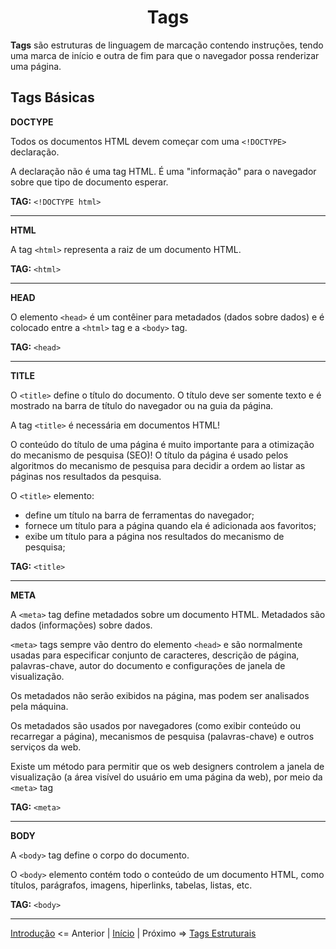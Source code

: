 <h1 align = "center"> Tags </h1>

**Tags** são estruturas de linguagem de marcação contendo instruções, tendo uma marca de início e outra de fim para que o navegador possa renderizar uma página. 


## Tags Básicas 

**DOCTYPE**  

Todos os documentos HTML devem começar com uma `<!DOCTYPE>` declaração.

A declaração não é uma tag HTML. É uma "informação" para o navegador sobre que tipo de documento esperar.

**TAG:** `<!DOCTYPE html>` 

***

**HTML**  

A tag `<html>` representa a raiz de um documento HTML.

**TAG:** `<html>` 

***

**HEAD**

O elemento `<head>` é um contêiner para metadados (dados sobre dados) e é colocado entre a `<html>` tag e a `<body>` tag.

**TAG:** `<head>`

***

**TITLE**  

O `<title>` define o título do documento. O título deve ser somente texto e é mostrado na barra de título do navegador ou na guia da página.

A tag `<title>` é necessária em documentos HTML!

O conteúdo do título de uma página é muito importante para a otimização do mecanismo de pesquisa (SEO)! O título da página é usado pelos algoritmos do mecanismo de pesquisa para decidir a ordem ao listar as páginas nos resultados da pesquisa.

O `<title>` elemento:

- define um título na barra de ferramentas do navegador;
- fornece um título para a página quando ela é adicionada aos favoritos;
- exibe um título para a página nos resultados do mecanismo de pesquisa;


**TAG:** `<title>`

***  

**META**  

A `<meta>` tag define metadados sobre um documento HTML. Metadados são dados (informações) sobre dados.

`<meta>` tags sempre vão dentro do elemento `<head>` e são normalmente usadas para especificar conjunto de caracteres, descrição de página, palavras-chave, autor do documento e configurações de janela de visualização.

Os metadados não serão exibidos na página, mas podem ser analisados ​​pela máquina.

Os metadados são usados ​​por navegadores (como exibir conteúdo ou recarregar a página), mecanismos de pesquisa (palavras-chave) e outros serviços da web.

Existe um método para permitir que os web designers controlem a janela de visualização (a área visível do usuário em uma página da web), por meio da `<meta>` tag

**TAG:** `<meta>`  


***  


**BODY**  

A `<body>` tag define o corpo do documento.

O `<body>` elemento contém todo o conteúdo de um documento HTML, como títulos, parágrafos, imagens, hiperlinks, tabelas, listas, etc.

**TAG:** `<body>`  

***

[Introdução](/contents/1.Introducao.md) <= Anterior | [Início](/README.MD) | Próximo => [Tags Estruturais](/contents/3.Estruturais.md)